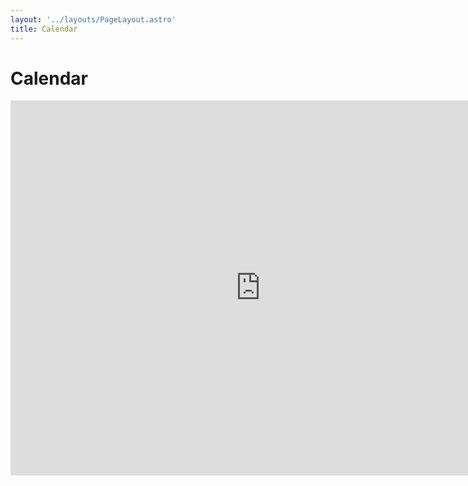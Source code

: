 ```yaml
---
layout: '../layouts/PageLayout.astro'
title: Calendar
---
```


<main class="container mt-8 ml-32">

<h1 class="font-bold text-3xl text-center p-4">Calendar</h1>

<div class="row">
    <div class="pl-[20%]">
        <iframe src="https://calendar.google.com/calendar/embed?src=aaditrahulkamat%40gmail.com&ctz=America%2FNew_York" style="border: 0" width="800" height="600" frameborder="0" scrolling="no"></iframe>
    </div>
</main>

<br><br>
